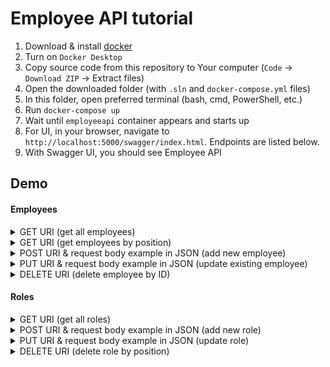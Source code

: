 # Employee API tutorial

1. Download & install [docker]("https://www.docker.com/products/docker-desktop/")
2. Turn on `Docker Desktop`
3. Copy source code from this repository to Your computer (`Code` -> `Download ZIP` -> Extract files)
4. Open the downloaded folder (with `.sln` and `docker-compose.yml` files) 
5. In this folder, open preferred terminal (bash, cmd, PowerShell, etc.)
4. Run `docker-compose up`
5. Wait until `employeeapi` container appears and starts up
6. For UI, in your browser, navigate to `http://localhost:5000/swagger/index.html`. Endpoints are listed below.
7. With Swagger UI, you should see Employee API

## Demo

#### Employees

<details>
<summary>GET URI (get all employees)</summary>
<br>

```
http://localhost:5000/api/employees
```
</details>

<details>
<summary>GET URI (get employees by position)</summary>
<br>

```
http://localhost:5000/api/employees/?position=QA
```
</details>

<details>
<summary>POST URI & request body example in JSON (add new employee)</summary>
<br>

```
http://localhost:5000/api/employees
```

```
{
  "firstName": "New",
  "lastName": "Employee",
  "birthDate": "2000-03-22T05:14:25.624Z",
  "homeAddress": "string",
  "currentSalary": 1000,
  "positionName": "QA"
}
```
</details>

<details>
<summary>PUT URI & request body example in JSON (update existing employee)</summary>
<br>

```
{
  "homeAddress": "Some address 123",
  "currentSalary": 990,
  "positionName": ProductOwner
}
```
</details>

<details>
<summary>DELETE URI (delete employee by ID)</summary>
<br>

```
http://localhost:5000/api/employees/f89b1b94-58dd-492a-bdb7-f9ceff13810f
```
</details>


#### Roles

<details>
<summary>GET URI (get all roles)</summary>
<br>

```
http://localhost:5000/api/roles
```
</details>

<details>
<summary>POST URI & request body example in JSON (add new role)</summary>
<br>

```
{
  "position": "InformationAnalist",
  "description": "Writes user stories for developers.",
  "hoursPerWeek": 30
}
```
</details>

<details>
<summary>PUT URI & request body example in JSON (update role)</summary>
<br>

```
{
  "position": "QA",
  "description": "Writes Web API tests and UI tests.",
  "hoursPerWeek": 30
}
```
</details>

<details>
<summary>DELETE URI (delete role by position)</summary>
<br>

```
http://localhost:5000/api/roles/QA
```
</details>
